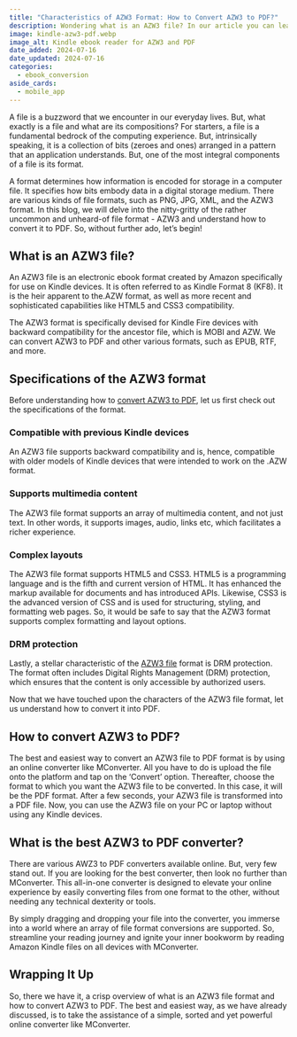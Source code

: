 ```yaml
---
title: "Characteristics of AZW3 Format: How to Convert AZW3 to PDF?"
description: Wondering what is an AZW3 file? In our article you can learn about the specifications of the AZW3 file, how to convert AZW3 to PDF file and much more.
image: kindle-azw3-pdf.webp
image_alt: Kindle ebook reader for AZW3 and PDF
date_added: 2024-07-16
date_updated: 2024-07-16
categories:
  - ebook_conversion
aside_cards:
  - mobile_app
---
```


A file is a buzzword that we encounter in our everyday lives. But, what exactly is a file and what are its compositions? For starters, a file is a fundamental bedrock of the computing experience. But, intrinsically speaking, it is a collection of bits (zeroes and ones) arranged in a pattern that an application understands. But, one of the most integral components of a file is its format. 

A format determines how information is encoded for storage in a computer file. It specifies how bits embody data in a digital storage medium. There are various kinds of file formats, such as PNG, JPG, XML, and the AZW3 format. In this blog, we will delve into the nitty-gritty of the rather uncommon and unheard-of file format - AZW3 and understand how to convert it to PDF. So, without further ado, let’s begin!

## What is an AZW3 file?

An AZW3 file is an electronic ebook format created by Amazon specifically for use on Kindle devices. It is often referred to as Kindle Format 8 (KF8). It is the heir apparent to the.AZW format, as well as more recent and sophisticated capabilities like HTML5 and CSS3 compatibility. 

The AZW3 format is specifically devised for Kindle Fire devices with backward compatibility for the ancestor file, which is MOBI and AZW. We can convert AZW3 to PDF and other various formats, such as EPUB, RTF, and more.

## Specifications of the AZW3 format

Before understanding how to [convert AZW3 to PDF](https://mconverter.eu/convert/azw3/pdf/), let us first check out the specifications of the format.

### Compatible with previous Kindle devices

An AZW3 file supports backward compatibility and is, hence, compatible with older models of Kindle devices that were intended to work on the .AZW format.

### Supports multimedia content

The AZW3 file format supports an array of multimedia content, and not just text. In other words, it supports images, audio, links etc, which facilitates a richer experience.

### Complex layouts

The AZW3 file format supports HTML5 and CSS3. HTML5 is a programming language and is the fifth and current version of HTML. It has enhanced the markup available for documents and has introduced APIs. Likewise, CSS3 is the advanced version of CSS and is used for structuring, styling, and formatting web pages. So, it would be safe to say that the AZW3 format supports complex formatting and layout options.

### DRM protection

Lastly, a stellar characteristic of the [AZW3 file](https://mconverter.eu/convert/azw3/) format is DRM protection. The format often includes Digital Rights Management (DRM) protection, which ensures that the content is only accessible by authorized users. 

Now that we have touched upon the characters of the AZW3 file format, let us understand how to convert it into PDF.

## How to convert AZW3 to PDF?

The best and easiest way to convert an AZW3 file to PDF format is by using an online converter like MConverter. All you have to do is upload the file onto the platform and tap on the ‘Convert’ option. Thereafter, choose the format to which you want the AZW3 file to be converted. In this case, it will be the PDF format. After a few seconds, your AZW3 file is transformed into a PDF file. Now, you can use the AZW3 file on your PC or laptop without using any Kindle devices.

## What is the best AZW3 to PDF converter?

There are various AWZ3 to PDF converters available online. But, very few stand out. If you are looking for the best converter, then look no further than MConverter. This all-in-one converter is designed to elevate your online experience by easily converting files from one format to the other, without needing any technical dexterity or tools. 

By simply dragging and dropping your file into the converter, you immerse into a world where an array of file format conversions are supported. So, streamline your reading journey and ignite your inner bookworm by reading Amazon Kindle files on all devices with MConverter.

## Wrapping It Up

So, there we have it, a crisp overview of what is an AZW3 file format and how to convert AZW3 to PDF. The best and easiest way, as we have already discussed, is to take the assistance of a simple, sorted and yet powerful online converter like MConverter.